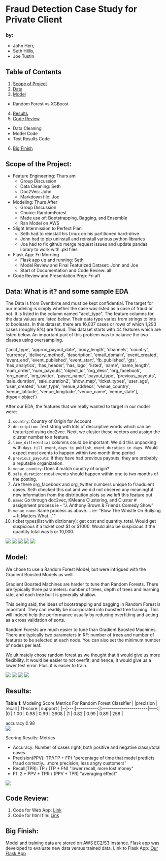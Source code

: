 # Fraud Detection Case Study for Private Client

### by:
- John Herr,
- Seth Hillis,
- Joe Tustin

## Table of Contents
1. [Scope of Project](#ScopeOfProject)
2. [Data](#Data)
3. [Model](#Model)
  - Random Forest vs XGBoost
4. [Results](#Results)
5. [Code Review](#CodeReview)
  - Data Cleaning
  - Model Code
  - Test Results Code

6. [Big Finish](#LinktoFlaskApp)

## Scope of the Project: <a name="ScopeOfProject"></a>
- Feature Engineering: Thurs am
  - Group Discussion
  - Data Cleaning: Seth
  - Doc2Vec: John
  - Markdown file: Joe
- Modeling: Thurs After
  - Group Discussion
  - Choice: RandomForest
  - Made use of: Bootstrapping, Bagging, and Ensemble
  - Ran Model on AWS
- Slight Intermission to Perfect Plan
  - Seth had to reinstall his Linux on his partitioned hard-drive
  - John had to pip uninstall and reinstall various python libraries
  - Joe had to fix github merge request issues and update pandas library to work with .pkl files
- Flask App: Fri Morning
  - Flask app up and running: Seth
  - Model Review and Final Featurized Dataset: John and Joe
  - Start of Documentation and Code Review: all
- Code Review and Presentation Prep: Fri aft


## Data:  What is it? and some sample EDA <a name="Data"></a>
The Data is from Eventbrite and must be kept confidential.  The target for our modeling is simply whether the case was listed as a case of fraud or not.  It is listed in the column named "acct_type".  The feature columns for the data values are listed below.  Their data type varies from strings to ints to booleans.
In this dataset, there are 16,037 cases or rows of which 1,293 cases (roughly 8%) are fraud.  This dataset starts with 44 features which are listed below.  An important part of this problem was to balance the two classes using oversampling.

 ['acct_type', 'approx_payout_date', 'body_length', 'channels', 'country',
       'currency', 'delivery_method', 'description', 'email_domain',
       'event_created', 'event_end', 'event_published', 'event_start',
       'fb_published', 'gts', 'has_analytics', 'has_header', 'has_logo',
       'listed', 'name', 'name_length', 'num_order', 'num_payouts',
       'object_id', 'org_desc', 'org_facebook', 'org_name', 'org_twitter',
       'payee_name', 'payout_type', 'previous_payouts', 'sale_duration',
       'sale_duration2', 'show_map', 'ticket_types', 'user_age',
       'user_created', 'user_type', 'venue_address', 'venue_country',
       'venue_latitude', 'venue_longitude', 'venue_name', 'venue_state'],
      dtype='object')

After our EDA, the features that we really wanted to target in our model were:
1. `country`:  Country of Origin for Account
2. `description`:  Text string with lots of descriptive words which can be featurized using doc2vec.  Next, we cluster these vectors and assign the cluster number to a feature.
3. `time_differential` columns could be important.  We did this unpacking with `days till event`, `days to publish`, `event duration in days`. Would expect most events to happen within two month time period
4. `previous_payouts`:  If they have had previous payouts, they are probably a reputable organization.
5.  `venue_country`:  Does it match country of origin?
6.  `sale_duration`:  most events should happen within one to two months of the posting.
7.  Are there org_facebook and org_twitter numbers unique to fraudulent cases.
Seth checked this out and we did not observe any meaningful new information from the distribution plots so we left this feature out
8.  `name`:  Go through doc2vec, KMeans Clustering, and Cluster # assignment process  ie - "J. Anthony Brown & Friends Comedy Show"
9. `venue_name`:  Same process as above....
ie- "Blow The Whistle On Bullying ~ It Matters What...""
10. ticket types(list with dictionary): get cost and quantity_total.  Would get suspicious if a ticket cost $1 or $1000.  Would also be suspicious if the quantity total was 5 or 10,000.  

![](img/kde_user_age.png)
![](img/kde_avg_cost.png)
![](img/kde_body_length.png)
![](img/kde_description.png)
![](img/kde_name.png)



## Model: <a name="Model"></a>
We chose to use a Random Forest Model, but were intrigued with the Gradient Boosted Models as well.

Gradient Boosted Machines are harder to tune than Random Forests. There are typically three parameters: number of trees, depth of trees and learning rate, and each tree built is generally shallow.

This being said, the ideas of bootstrapping and bagging in Random Forest is important. They can readily be incorporated into boosted tree training. This will indeed help the performance usually by reducing overfitting and acting as a cross validation of sorts.

Random Forests are much easier to tune than Gradient Boosted Machines. There are typically two parameters in RF: number of trees and number of features to be selected at each node.  You can also set the minimum number of nodes per leaf.

We ultimately chose random forest as we thought that it would give us more flexibility. It would be easier to not overfit, and hence, it would give us a lower test error. Plus, it is easier to train.

![](img/20_clusters_description_count.png)
![](img/20_clusters_description_percent.png)
![](img/20_clusters_venue_name_percent.png)
![](img/20_clusters_name_percent.png)




## Results: <a name="Results"></a>

**Table 1**: Modeling Score Metrics For Random Forest Classifier
|  |precision  |  recall | f1-score  | support |
|--|---:|-----------:|:-----------------------|----:|
|0    |   1.00   |   0.98   |   0.99   |   2608 |
|1    |   0.82    |  0.99   |   0.89    |   258  |

   accuracy                           0.98      
![](img/confusion_matrix.png)


Scoring Results: Metrics
- Accuracy: Number of cases right( both positive and negative class)/total cases
- Precision(PPV): TP/(TP + FP)  "percentage of time that model predicts fraud correctly....more precision, less angry customers"
- Recall(TPR): TP / (TP + FN)  "lower recall, more lost money"
- F1: 2 * PPV * TPR / (PPV + TPR)  "averaging effect"

![](img/feature_importance.png)


## Code Review: <a name="CodeReview"></a>
1. Code for Web App: [Link](https://github.com/johnherr/fraud_detection/blob/master/web_app/app.py)
2. Code for html file: [Link](https://github.com/johnherr/fraud_detection/blob/master/web_app/templates/home.html)

## Big Finish: <a name="LinktoFlaskApp"></a>
Model and training data are stored on AWS EC2/S3 instance.  Flask app was developed to evaluate new data versus trained data.
Link to Flask App: [Our Flask App]('http://my-project.me')
